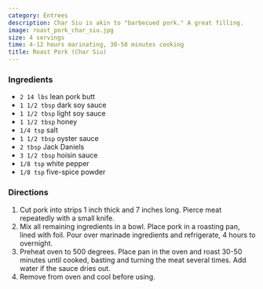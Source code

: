 ```yaml
---
category: Entrees
description: Char Siu is akin to "barbecued pork." A great filling.
image: roast_pork_char_siu.jpg
size: 4 servings
time: 4-12 hours marinating, 30-50 minutes cooking
title: Roast Pork (Char Siu)
---
```

### Ingredients

* `2 14 lbs` lean pork butt
* `1 1/2 tbsp` dark soy sauce
* `1 1/2 tbsp` light soy sauce
* `1 1/2 tbsp` honey
* `1/4 tsp` salt
* `1 1/2 tbsp` oyster sauce
* `2 tbsp` Jack Daniels
* `3 1/2 tbsp` hoisin sauce
* `1/8 tsp` white pepper
* `1/8 tsp` five-spice powder

### Directions

1. Cut pork into strips 1 inch thick and 7 inches long. Pierce meat repeatedly with a small knife.
2. Mix all remaining ingredients in a bowl. Place pork in a roasting pan, lined with foil. Pour over marinade ingredients and refrigerate, 4 hours to overnight.
3. Preheat oven to 500 degrees. Place pan in the oven and roast 30-50 minutes until cooked, basting and turning the meat several times. Add water if the sauce dries out.
4. Remove from oven and cool before using.